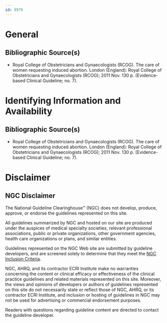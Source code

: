 ```yaml
---
id: 8976
---
```


# General

## Bibliographic Source(s)

- Royal College of Obstetricians and Gynaecologists (RCOG). The care of women requesting induced abortion. London (England): Royal College of Obstetricians and Gynaecologists (RCOG); 2011 Nov. 130 p. (Evidence-based Clinical Guideline; no. 7).

# Identifying Information and Availability

## Bibliographic Source(s)

- Royal College of Obstetricians and Gynaecologists (RCOG). The care of women requesting induced abortion. London (England): Royal College of Obstetricians and Gynaecologists (RCOG); 2011 Nov. 130 p. (Evidence-based Clinical Guideline; no. 7).

# Disclaimer

## NGC Disclaimer

The National Guideline Clearinghouse™ (NGC) does not develop, produce, approve, or endorse the guidelines represented on this site.

All guidelines summarized by NGC and hosted on our site are produced under the auspices of medical specialty societies, relevant professional associations, public or private organizations, other government agencies, health care organizations or plans, and similar entities.

Guidelines represented on the NGC Web site are submitted by guideline developers, and are screened solely to determine that they meet the [NGC Inclusion Criteria](/help-and-about/summaries/inclusion-criteria).

NGC, AHRQ, and its contractor ECRI Institute make no warranties concerning the content or clinical efficacy or effectiveness of the clinical practice guidelines and related materials represented on this site. Moreover, the views and opinions of developers or authors of guidelines represented on this site do not necessarily state or reflect those of NGC, AHRQ, or its contractor ECRI Institute, and inclusion or hosting of guidelines in NGC may not be used for advertising or commercial endorsement purposes.

Readers with questions regarding guideline content are directed to contact the guideline developer.

